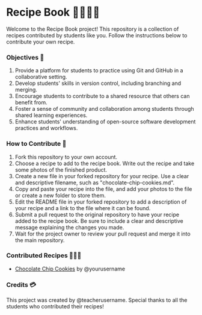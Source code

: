 # Recipe Book 👨🏼‍🍳📙

Welcome to the Recipe Book project! This repository is a collection of recipes contributed by students like you. Follow the instructions below to contribute your own recipe.

### Objectives 🥅
1. Provide a platform for students to practice using Git and GitHub in a collaborative setting.
2. Develop students' skills in version control, including branching and merging.
3. Encourage students to contribute to a shared resource that others can benefit from.
4. Foster a sense of community and collaboration among students through shared learning experiences.
5. Enhance students' understanding of open-source software development practices and workflows.


### How to Contribute 👥

1. Fork this repository to your own account.
2. Choose a recipe to add to the recipe book. Write out the recipe and take some photos of the finished product.
3. Create a new file in your forked repository for your recipe. Use a clear and descriptive filename, such as "chocolate-chip-cookies.md".
4. Copy and paste your recipe into the file, and add your photos to the file or create a new folder to store them.
5. Edit the README file in your forked repository to add a description of your recipe and a link to the file where it can be found.
6. Submit a pull request to the original repository to have your recipe added to the recipe book. Be sure to include a clear and descriptive message explaining the changes you made.
7. Wait for the project owner to review your pull request and merge it into the main repository.

### Contributed Recipes 👷🏽‍♂️
- [Chocolate Chip Cookies](#) by @yourusername

### Credits 💳
This project was created by @teacherusername. Special thanks to all the students who contributed their recipes!
